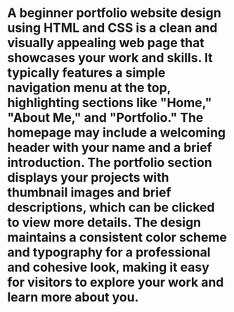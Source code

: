 # A beginner portfolio website design using HTML and CSS is a clean and visually appealing web page that showcases your work and skills. It typically features a simple navigation menu at the top, highlighting sections like "Home," "About Me," and "Portfolio." The homepage may include a welcoming header with your name and a brief introduction. The portfolio section displays your projects with thumbnail images and brief descriptions, which can be clicked to view more details. The design maintains a consistent color scheme and typography for a professional and cohesive look, making it easy for visitors to explore your work and learn more about you.
